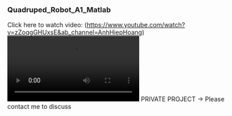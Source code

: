 ### Quadruped_Robot_A1_Matlab

Click here to watch video:
(https://www.youtube.com/watch?v=zZoqgGHUxsE&ab_channel=AnhHiepHoang)
![](./Result.mp4)
PRIVATE PROJECT -> Please contact me to discuss
